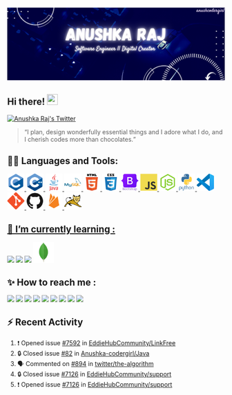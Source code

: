 <p align="center"><img alt="Profile Banner" src="Banner.png"></p>

## Hi there! <img src="https://media.giphy.com/media/hvRJCLFzcasrR4ia7z/giphy.gif" width="25" height="25">

<p align="left"><a href="https://twitter.com/AnushCodergirl" target="blank"><img src="https://img.shields.io/twitter/follow/AnushCodergirl?logo=twitter&style=for-the-badge" alt="Anushka Raj's Twitter"/></a></p>

<blockquote><q>I plan, design wonderfully essential things and I adore what I do, and I cherish codes more than chocolates.</q></blockquote>


## 👩‍💻  Languages and Tools:
<p align="left"> 
  <a href="https://www.cprogramming.com/" target="_blank" rel="noreferrer"> 
    <img src="https://raw.githubusercontent.com/devicons/devicon/master/icons/c/c-original.svg" alt="c" width="40" height="40"/>
  </a> 
  <a href="https://www.w3schools.com/cpp/" target="_blank" rel="noreferrer"> 
    <img src="https://raw.githubusercontent.com/devicons/devicon/master/icons/cplusplus/cplusplus-original.svg" alt="cplusplus" width="40" height="40"/> 
  </a> 
  <a href="https://www.java.com/en/" target="_blank" rel="noreferrer"> 
    <img src="https://raw.githubusercontent.com/devicons/devicon/master/icons/java/java-original-wordmark.svg" alt="java" width="40" height="40"/>
  </a> 
  <a href="https://www.mysql.com/" target="_blank" rel="noreferrer"> 
    <img src="https://raw.githubusercontent.com/devicons/devicon/master/icons/mysql/mysql-original-wordmark.svg" alt="mysql" width="40" height="40"/>
  </a> 
   <a href="https://www.w3.org/html/" target="_blank" rel="noreferrer"> 
     <img src="https://raw.githubusercontent.com/devicons/devicon/master/icons/html5/html5-original-wordmark.svg" alt="html5" width="40" height="40"/> </a>
  <a href="https://www.w3schools.com/css/" target="_blank" rel="noreferrer"> 
    <img src="https://raw.githubusercontent.com/devicons/devicon/master/icons/css3/css3-original-wordmark.svg" alt="css3" width="40" height="40"/> 
  </a>
  <a href="https://getbootstrap.com/" target="_blank" rel="noreferrer"> 
    <img src="https://raw.githubusercontent.com/devicons/devicon/master/icons/bootstrap/bootstrap-original-wordmark.svg" alt="bootstrap" width="40" height="40"/> 
  </a>
  <a href="https://www.javascript.com/" target="_blank" rel="noreferrer"> 
    <img src="https://raw.githubusercontent.com/devicons/devicon/master/icons/javascript/javascript-original.svg" alt="js" width="40" height="40"/>
  </a>
  <a href="https://nodejs.org/" target="_blank" rel="noreferrer"> 
    <img src="https://raw.githubusercontent.com/devicons/devicon/master/icons/nodejs/nodejs-original.svg" alt="nodejs" width="40" height="40"/>
  </a>
  <a href="https://www.python.org/" target="_blank" rel="noreferrer"> 
    <img src="https://raw.githubusercontent.com/devicons/devicon/master/icons/python/python-original-wordmark.svg" alt="python" width="40" height="40"/>
  </a> 
  <a href="https://code.visualstudio.com/" target="_blank" rel="noreferrer"> 
    <img src="https://raw.githubusercontent.com/devicons/devicon/master/icons/vscode/vscode-original.svg" alt="vscode" width="40" height="40"/> 
  </a>
  <a href="https://git-scm.com/" target="_blank" rel="noreferrer"> 
    <img src="https://raw.githubusercontent.com/devicons/devicon/master/icons/git/git-original.svg" alt="git" width="40" height="40"/> 
  </a>
  <a href="https://github.com/" target="_blank" rel="noreferrer"> 
    <img src="https://raw.githubusercontent.com/devicons/devicon/master/icons/github/github-original.svg" alt="github" width="40" height="40"/> 
  </a>
  <a href="https://firebase.google.com/" target="_blank" rel="noreferrer"> 
    <img src="https://raw.githubusercontent.com/devicons/devicon/master/icons/firebase/firebase-plain.svg" alt="firebase" width="40" height="40"/> 
  </a>
  <a href="https://tomcat.apache.org/" target="_blank" rel="noreferrer">
  <img src="https://raw.githubusercontent.com/devicons/devicon/master/icons/tomcat/tomcat-original.svg" width="40" height="40"/>
</p>


## 🌱 I’m currently learning :

[<img src="https://img.icons8.com/color/48/000000/react-native.png"/>](https://reactjs.org/)
[<img src="https://img.icons8.com/color/48/000000/azure-1.png"/>](https://azure.microsoft.com/en-us/)
[<img src="https://img.icons8.com/color/48/000000/docker.png"/>](https://www.docker.com/)
[<img src="https://raw.githubusercontent.com/devicons/devicon/master/icons/mongodb/mongodb-original.svg" height="48"/>](https://www.mongodb.com/)

## ✨ How to reach me : 

[<img src="https://img.icons8.com/bubbles/50/000000/gmail.png"/>](mailto:anushcodergirl@gmail.com)
[<img target="_blank" src="https://img.icons8.com/bubbles/50/000000/linkedin.png"/>](https://www.linkedin.com/in/Anushka-raj/) 
[<img target="_blank" src="https://img.icons8.com/bubbles/50/000000/github.png"/>](https://www.github.com/Anushka-codergirl/) 
[<img target="_blank" src="https://img.icons8.com/bubbles/50/undefined/twitter-circled.png"/>](https://www.twitter.com/AnushCodergirl/)
[<img target="_blank" src="https://img.icons8.com/bubbles/50/000000/facebook-new.png">](https://www.facebook.com/anush.codergirl/)
[<img target="_blank" src="https://img.icons8.com/bubbles/50/000000/instagram-new.png"/>](https://www.instagram.com/anush.codergirl/)
[<img target="_blank" src="https://img.icons8.com/bubbles/50/000000/discord-logo.png"/>](https://discord.com/users/anush.codergirl#8872)
[<img target="_blank" src="https://img.icons8.com/bubbles/50/000000/google-logo.png"/>](https://bit.ly/3o0wkSM)
[<img target="_blank" src="https://img.icons8.com/bubbles/50/000000/youtube.png"/>](https://www.youtube.com/@RajAnushka/)
 
## ⚡ Recent Activity
<!--START_SECTION:activity-->
1. ❗ Opened issue [#7592](https://github.com/EddieHubCommunity/LinkFree/issues/7592) in [EddieHubCommunity/LinkFree](https://github.com/EddieHubCommunity/LinkFree)
2. 🔒 Closed issue [#82](https://github.com/Anushka-codergirl/Java/issues/82) in [Anushka-codergirl/Java](https://github.com/Anushka-codergirl/Java)
3. 🗣 Commented on [#894](https://github.com/twitter/the-algorithm/issues/894) in [twitter/the-algorithm](https://github.com/twitter/the-algorithm)
4. 🔒 Closed issue [#7126](https://github.com/EddieHubCommunity/support/issues/7126) in [EddieHubCommunity/support](https://github.com/EddieHubCommunity/support)
5. ❗ Opened issue [#7126](https://github.com/EddieHubCommunity/support/issues/7126) in [EddieHubCommunity/support](https://github.com/EddieHubCommunity/support)
<!--END_SECTION:activity-->
 

